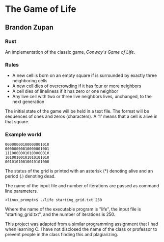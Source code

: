 # The Game of Life
## Brandon Zupan
### Rust

An implementation of the classic game, *Conway's Game of Life*. 

### Rules
- A new cell is born on an empty square if is surrounded by exactly three neighboring cells
- A new cell dies of overcrowding if it has four or more neighbors
- A cell dies of lineliness if it has zero or one neighbor
- Any live cell with two or three live neighbors lives, unchanged, to the next generation


The initial state of the game will be held in a text file. The format will be sequences of ones and zeros (characters). A '1' means that a cell is alive in that square. 

### Example world
```
00000000100000001010
00000000010000001001
11100000010100000010
10100100101010101010
00101010010010101000
```

The status of the grid is printed with an asterisk (\*) denoting alive and an period (.) denoting dead.  

The name of the input file and number of iterations are passed as command line parameters. 
```
<linux_prompt>$ ./life starting_grid.txt 250
```
Where the name of the executable program is "life", the input file is "starting_grid.txt", and the number of iterations is 250.


This project was adapted from a similar programming assignment that I had when learning C.  I have not disclosed the name of the class or professor to prevent people in the class finding this and plagiarizing.  
